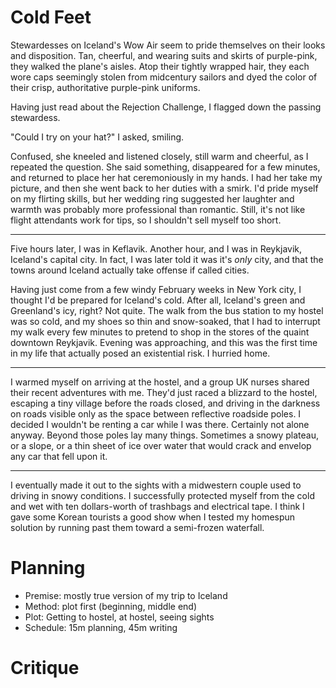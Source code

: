 # Cold Feet

Stewardesses on Iceland's Wow Air seem to pride themselves on their looks and disposition. Tan, cheerful, and wearing suits and skirts of purple-pink, they walked the plane's aisles. Atop their tightly wrapped hair, they each wore caps seemingly stolen from midcentury sailors and dyed the color of their crisp, authoritative purple-pink uniforms. 

Having just read about the Rejection Challenge, I flagged down the passing stewardess. 

"Could I try on your hat?" I asked, smiling. 

Confused, she kneeled and listened closely, still warm and cheerful, as I repeated the question. She said something, disappeared for a few minutes, and returned to place her hat ceremoniously in my hands. I had her take my picture, and then she went back to her duties with a smirk. I'd pride myself on my flirting skills, but her wedding ring suggested her laughter and warmth was probably more professional than romantic. Still, it's not like flight attendants work for tips, so I shouldn't sell myself too short. 

---

Five hours later, I was in Keflavik. Another hour, and I was in Reykjavik, Iceland's capital city. In fact, I was later told it was it's *only* city, and that the towns around Iceland actually take offense if called cities. 

Having just come from a few windy February weeks in New York city, I thought I'd be prepared for Iceland's cold. After all, Iceland's green and Greenland's icy, right? Not quite. The walk from the bus station to my hostel was so cold, and my shoes so thin and snow-soaked, that I had to interrupt my walk every few minutes to pretend to shop in the stores of the quaint downtown Reykjavik. Evening was approaching, and this was the first time in my life that actually posed an existential risk. I hurried home. 

---

I warmed myself on arriving at the hostel, and a group UK nurses shared their recent adventures with me. They'd just raced a blizzard to the hostel, escaping a tiny village before the roads closed, and driving in the darkness on roads visible only as the space between reflective roadside poles. I decided I wouldn't be renting a car while I was there. Certainly not alone anyway. Beyond those poles lay many things. Sometimes a snowy plateau, or a slope, or a thin sheet of ice over water that would crack and envelop any car that fell upon it. 

---

I eventually made it out to the sights with a midwestern couple used to driving in snowy conditions. I successfully protected myself from the cold and wet with ten dollars-worth of trashbags and electrical tape. I think I gave some Korean tourists a good show when I tested my homespun solution by running past them toward a semi-frozen waterfall. 


# Planning
- Premise: mostly true version of my trip to Iceland
- Method: plot first (beginning, middle end)
- Plot: Getting to hostel, at hostel, seeing sights
- Schedule: 15m planning, 45m writing

# Critique

